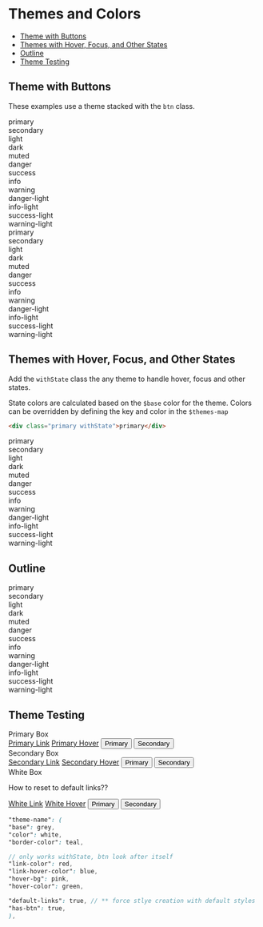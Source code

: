 # Themes and Colors

<!-- MarkdownTOC -->

- [Theme with Buttons](#theme-with-buttons)
- [Themes with Hover, Focus, and Other States](#themes-with-hover-focus-and-other-states)
- [Outline](#outline)
- [Theme Testing](#theme-testing)

<!-- /MarkdownTOC -->



## Theme with Buttons

These examples use a theme stacked with the `btn` class.

<div class="grid cols-5">
    <div class="btn primary">primary</div>
    <div class="btn secondary">secondary</div>
    <div class="btn light">light</div>
    <div class="btn dark">dark</div>
    <div class="btn muted">muted</div>
    <div class="btn danger">danger</div>
    <div class="btn success">success</div>
    <div class="btn info">info</div>
    <div class="btn warning">warning</div>
    <div class="btn danger-light">danger-light</div>
    <div class="btn info-light">info-light</div>
    <div class="btn success-light">success-light</div>
    <div class="btn warning-light">warning-light</div>
</div>
<div class="grid cols-5 mt">
    <div class="btn outline primary">primary</div>
    <div class="btn outline secondary">secondary</div>
    <div class="btn outline light">light</div>
    <div class="btn outline dark">dark</div>
    <div class="btn outline muted">muted</div>
    <div class="btn outline danger">danger</div>
    <div class="btn outline success">success</div>
    <div class="btn outline info">info</div>
    <div class="btn outline warning">warning</div>
    <div class="btn outline danger-light">danger-light</div>
    <div class="btn outline info-light">info-light</div>
    <div class="btn outline success-light">success-light</div>
    <div class="btn outline warning-light">warning-light</div>
</div>

## Themes with Hover, Focus, and Other States

Add the `withState` class the any theme to handle hover, focus and other states.

State colors are calculated based on the `$base` color for the theme. Colors can be overridden by defining the key and color in the `$themes-map`



```html
<div class="primary withState">primary</div>
```

<div class="grid cols-4 tac">
    <div class="bx primary withState">primary</div>
    <div class="bx secondary withState">secondary</div>
    <div class="bx light withState">light</div>
    <div class="bx dark withState">dark</div>
    <div class="bx muted withState">muted</div>
    <div class="bx danger withState">danger</div>
    <div class="bx success withState">success</div>
    <div class="bx info withState">info</div>
    <div class="bx warning withState">warning</div>
    <div class="bx danger-light withState">danger-light</div>
    <div class="bx info-light withState">info-light</div>
    <div class="bx success-light withState">success-light</div>
    <div class="bx warning-light withState">warning-light</div>
</div>

## Outline

<div class="grid cols-4 tac">
    <div class="bx primary outline">primary</div>
    <div class="bx secondary outline">secondary</div>
    <div class="bx light outline">light</div>
    <div class="bx dark outline">dark</div>
    <div class="bx muted outline">muted</div>
    <div class="bx danger outline">danger</div>
    <div class="bx success outline">success</div>
    <div class="bx info outline">info</div>
    <div class="bx warning outline">warning</div>
    <div class="bx danger-light outline">danger-light</div>
    <div class="bx info-light outline">info-light</div>
    <div class="bx success-light outline">success-light</div>
    <div class="bx warning-light outline">warning-light</div>
</div>




## Theme Testing

<div class="bx w-600px mx-auto primary">
    <div class="bx-title">Primary Box</div>
    <div class="flex va-c gg">
        <a href="">Primary Link</a>
        <a href="" class="hover">Primary Hover</a>
        <button class="btn primary">Primary</button>
        <button class="btn secondary">Secondary</button>
    </div>
    <!-- if no additional theme is added all children will pick up on the master theme defaults -->
    <div class="bx secondary mt">
        <div class="bx-title">Secondary Box</div>
        <div class="flex va-c gg">
            <a href="">Secondary Link</a>
            <a href="" class="hover">Secondary Hover</a>
            <button class="btn primary">Primary</button>
            <button class="btn secondary">Secondary</button>
        </div>
    </div>
    <!-- works well until you want to use defaults -->
    <div class="bx white mt">
        <div class="bx-title">White Box</div>
        <p>How to reset to default links??</p>
        <div class="flex va-c gg">
            <a href="">White Link</a>
            <a href="" class="hover">White Hover</a>
            <button class="btn primary">Primary</button>
            <button class="btn secondary">Secondary</button>
        </div>
    </div>
</div>

```scss
"theme-name": (
"base": grey,
"color": white,
"border-color": teal,

// only works withState, btn look after itself
"link-color": red,
"link-hover-color": blue,
"hover-bg": pink,
"hover-color": green,

"default-links": true, // ** force stlye creation with default styles
"has-btn": true,
),
```
